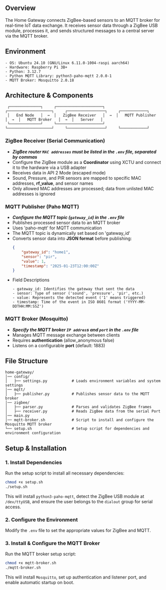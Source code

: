 ## Overview
The Home Gateway connects ZigBee-based sensors to an MQTT broker for real-time IoT data exchange. It receives sensor data through a ZigBee USB module, processes it, and sends structured messages to a central server via the MQTT broker.

## Environment
```
- OS: Ubuntu 24.10 (GNU/Linux 6.11.0-1004-raspi aarch64)  
- Hardware: Raspberry Pi 3B+  
- Python: 3.12.7  
- Python MQTT Library: python3-paho-mqtt 2.0.0-1
- MQTT Broker: Mosquitto 2.0.18  
```

## Architecture & Components
```
 ┌──────────────┐     ┌─────────────────────┐     ┌────────────────────┐     ┌─────────────────┐     ┌────────────┐
 │   End Node   │  →  │   ZigBee Receiver   │  →  │   MQTT Publisher   │  →  │   MQTT Broker   │  →  │   Server   │ 
 └──────────────┘     └─────────────────────┘     └────────────────────┘     └─────────────────┘     └────────────┘
```

### ZigBee Receiver (Serial Communication) 
 - _**ZigBee router `MAC addresses` must be listed in the `.env` file, separated by commas**_
 - Configure the ZigBee module as a **Coordinator** using XCTU and connect it to the hardware via a USB adapter  
 - Receives data in API 2 Mode (escaped mode)
 - Sound, Pressure, and PIR sensors are mapped to specific MAC addresses, **rf_value**, and sensor names
 - Only allowed MAC addresses are processed; data from unlisted MAC addresses is ignored  

### MQTT Publisher (Paho MQTT) 
 - _**Configure the **MQTT topic (`gateway_id`)** in the `.env` file**_
 - Publishes processed sensor data to an MQTT broker
 - Uses 'paho-mqtt' for MQTT communication  
 - The MQTT topic is dynamically set based on 'gateway_id'
 - Converts sensor data into **JSON format** before publishing: 
    ```json
    {  
        "gateway_id": "home1",                   
        "sensor": "pir",                        
        "value": 1,                        
        "timestamp": "2025-01-23T12:00:00Z"      
    }
    ```
 -  Field Descriptions
    ```
    - gateway_id: Identifies the gateway that sent the data  
    - sensor: Type of sensor ('sound', 'pressure', 'pir', etc.)  
    - value: Represents the detected event ('1' means triggered)  
    - timestamp: Time of the event in ISO 8601 format ('YYYY-MM-DDTHH:MM:SSZ') 
    ``` 


### MQTT Broker (Mosquitto)
 - _**Specify the **MQTT broker `IP addres`s and `port`** in the `.env` file**_
 - Manages MQTT message exchange between clients
 - Requires **authentication** (allow_anonymous false)
 - Listens on a configurable **port** (default: 1883)


## File Structure
```
home-gateway/  
│── config/  
│   ├── settings.py           # Loads environment variables and system settings
│── mqtt/  
│   ├── publisher.py          # Publishes sensor data to the MQTT broker 
│── zigbee/  
│   ├── parser.py             # Parses and validates ZigBee frames  
│   ├── receiver.py           # Reads ZigBee data from the serial Port  
│── main.py  
│── mqtt-broker.sh            # Script to install and configure the Mosquitto MQTT broker  
└── setup.sh                  # Setup script for dependencies and environment configuration  
```

## Setup & Installation
### 1. Install Dependencies
Run the setup script to install all necessary dependencies:
```bash
chmod +x setup.sh
./setup.sh
```
This will install `python3-paho-mqtt`, detect the ZigBee USB module at `/dev/ttyUSB`, and ensure the user belongs to the `dialout` group for serial access.

### 2. Configure the Environment
Modify the `.env` file to set the appropriate values for ZigBee and MQTT.

### 3. Install & Configure the MQTT Broker
Run the MQTT broker setup script:
```bash
chmod +x mqtt-broker.sh
./mqtt-broker.sh
```
This will install `Mosquitto`, set up authentication and listener port, and enable automatic startup on boot.